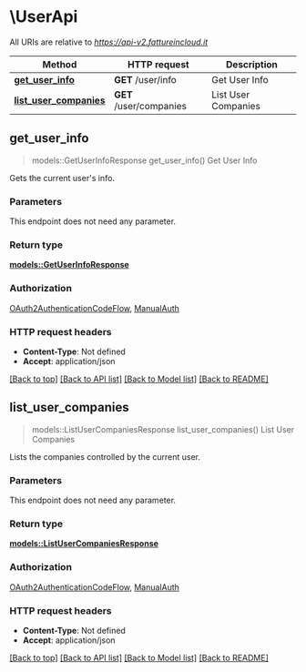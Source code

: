 # \UserApi

All URIs are relative to *https://api-v2.fattureincloud.it*

Method | HTTP request | Description
------------- | ------------- | -------------
[**get_user_info**](UserApi.md#get_user_info) | **GET** /user/info | Get User Info
[**list_user_companies**](UserApi.md#list_user_companies) | **GET** /user/companies | List User Companies



## get_user_info

> models::GetUserInfoResponse get_user_info()
Get User Info

Gets the current user's info.

### Parameters

This endpoint does not need any parameter.

### Return type

[**models::GetUserInfoResponse**](GetUserInfoResponse.md)

### Authorization

[OAuth2AuthenticationCodeFlow](../README.md#OAuth2AuthenticationCodeFlow), [ManualAuth](../README.md#ManualAuth)

### HTTP request headers

- **Content-Type**: Not defined
- **Accept**: application/json

[[Back to top]](#) [[Back to API list]](../README.md#documentation-for-api-endpoints) [[Back to Model list]](../README.md#documentation-for-models) [[Back to README]](../README.md)


## list_user_companies

> models::ListUserCompaniesResponse list_user_companies()
List User Companies

Lists the companies controlled by the current user.

### Parameters

This endpoint does not need any parameter.

### Return type

[**models::ListUserCompaniesResponse**](ListUserCompaniesResponse.md)

### Authorization

[OAuth2AuthenticationCodeFlow](../README.md#OAuth2AuthenticationCodeFlow), [ManualAuth](../README.md#ManualAuth)

### HTTP request headers

- **Content-Type**: Not defined
- **Accept**: application/json

[[Back to top]](#) [[Back to API list]](../README.md#documentation-for-api-endpoints) [[Back to Model list]](../README.md#documentation-for-models) [[Back to README]](../README.md)

